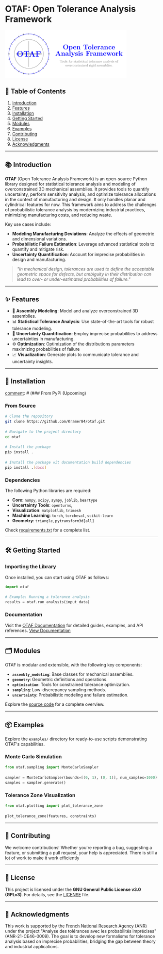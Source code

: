 # OTAF: Open Tolerance Analysis Framework

<div align="left">
    <img src="logo/logo.png" alt="OTAF Logo" width="400px">
</div>

## 📖 Table of Contents
1. [Introduction](#introduction)
2. [Features](#features)
3. [Installation](#installation)
4. [Getting Started](#getting-started)
5. [Modules](#modules)
6. [Examples](#examples)
7. [Contributing](#contributing)
8. [License](#license)
9. [Acknowledgments](#acknowledgments)

---

## 📚 Introduction

**OTAF** (Open Tolerance Analysis Framework) is an open-source Python library designed for statistical tolerance analysis and modeling of overconstrained 3D mechanical assemblies. It provides tools to quantify uncertainty, perform sensitivity analysis, and optimize tolerance allocations in the context of manufacturing and design. It only handles planar and cylindrical features for now.
This framework aims to address the challenges of probabilistic tolerance analysis by modernizing industrial practices, minimizing manufacturing costs, and reducing waste.

Key use cases include:
- **Modeling Manufacturing Deviations**: Analyze the effects of geometric and dimensional variations.
- **Probabilistic Failure Estimation**: Leverage advanced statistical tools to quantify and mitigate risk.
- **Uncertainty Quantification**: Account for imprecise probabilities in design and manufacturing.

> _"In mechanical design, tolerances are used to define the acceptable geometric space for defects, but ambiguity in their distribution can lead to over- or under-estimated probabilities of failure."_

---

## ✨ Features

- 📐 **Assembly Modeling**: Model and analyze overconstrained 3D assemblies.
- 📊 **Statistical Tolerance Analysis**: Use state-of-the-art tools for robust tolerance modeling.
- 🔬 **Uncertainty Quantification**: Employ imprecise probabilities to address uncertainties in manufacturing.
- ⚙️ **Optimization**: Optimization of the distributions parameters maximizing probabilities of failure
- 📈 **Visualization**: Generate plots to communicate tolerance and uncertainty insights.

---

## 🚀 Installation

[comment]: # (To install OTAF, you need Python 3.8+ and `pip`.)

[comment]: # (### From PyPI (Upcoming)

[comment]: # (```bash)

[comment]: # (pip install otaf)

[comment]: # (```)

### From Source
```bash
# Clone the repository
git clone https://github.com/Kramer84/otaf.git

# Navigate to the project directory
cd otaf

# Install the package
pip install .

# Install the package wit documentation build dependencies
pip install .[docs]
```

### Dependencies
The following Python libraries are required:
- **Core**: `numpy`, `scipy`, `sympy`, `joblib`, `beartype`
- **Uncertainty Tools**: `openturns`,
- **Visualization**: `matplotlib`, `trimesh`
- **Machine Learning**: `torch`, `torcheval`, `scikit-learn`
- **Geometry**: `triangle`, `pytransform3d[all]`

Check [requirements.txt](requirements.txt) for a complete list.

---

## 🛠️ Getting Started

### Importing the Library
Once installed, you can start using OTAF as follows:
```python
import otaf

# Example: Running a tolerance analysis
results = otaf.run_analysis(input_data)
```

### Documentation
Visit the [OTAF Documentation](https://github.com/Kramer84/otaf/wiki) for detailed guides, examples, and API references.
[View Documentation](https://kramer84.github.io/otaf/)

---

## 🗂️ Modules

OTAF is modular and extensible, with the following key components:

- **`assembly_modeling`**: Base classes for mechanical assemblies.
- **`geometry`**: Geometric definitions and operations.
- **`optimization`**: Tools for constrained tolerance optimization.
- **`sampling`**: Low-discrepancy sampling methods.
- **`uncertainty`**: Probabilistic modeling and failure estimation.

Explore the [source code](https://github.com/Kramer84/otaf) for a complete overview.

---

## 📦 Examples

Explore the `examples/` directory for ready-to-use scripts demonstrating OTAF's capabilities.

### Monte Carlo Simulation
```python
from otaf.sampling import MonteCarloSampler

sampler = MonteCarloSampler(bounds=[(0, 1), (0, 1)], num_samples=1000)
samples = sampler.generate()
```

### Tolerance Zone Visualization
```python
from otaf.plotting import plot_tolerance_zone

plot_tolerance_zone(features, constraints)
```

---

## 🤝 Contributing

We welcome contributions! Whether you're reporting a bug, suggesting a feature, or submitting a pull request, your help is appreciated. There is still a lot of work to make it work efficiently

---

## 📜 License

This project is licensed under the **GNU General Public License v3.0 (GPLv3)**. For details, see the [LICENSE](https://github.com/Kramer84/otaf/blob/main/LICENSE) file.

---

## 🌟 Acknowledgments

This work is supported by the [French National Research Agency (ANR)](https://anr.fr/Projet-ANR-21-CE46-0009) under the project "Analyse des tolérances avec les probabilités imprécises" (ANR-21-CE46-0009). The goal is to develop new formalisms for tolerance analysis based on imprecise probabilities, bridging the gap between theory and industrial applications.
